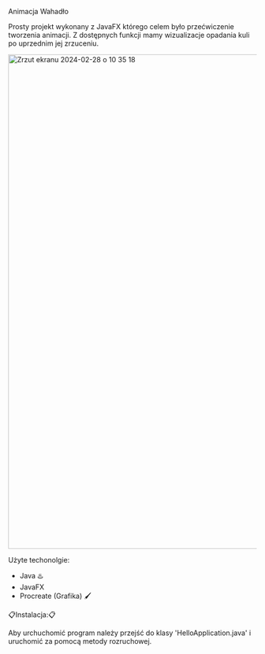 Animacja Wahadło

Prosty projekt wykonany z JavaFX którego celem było przećwiczenie tworzenia animacji.
Z dostępnych funkcji mamy wizualizacje opadania kuli po uprzednim jej zrzuceniu.

<img width="1004" alt="Zrzut ekranu 2024-02-28 o 10 35 18" src="https://github.com/YouStee22/Wahad-o/assets/121635787/c4a42efc-6de8-4e5b-8f7c-e60c2d652020">



Użyte techonolgie:
 - Java ♨️
 - JavaFX
 - Procreate (Grafika) 🖌️



📋Instalacja:📋

Aby urchuchomić program należy przejść do klasy 'HelloApplication.java' i uruchomić za pomocą metody rozruchowej.
